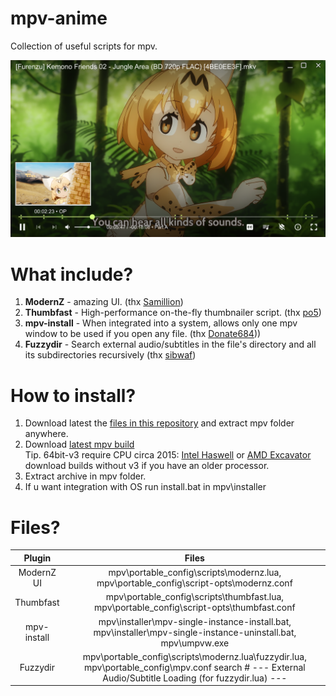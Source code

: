 # mpv-anime

Collection of useful scripts for mpv.

![preview](preview.png?raw=true)

# What include?
1. <b>ModernZ</b> - amazing UI. (thx [Samillion](https://github.com/Samillion/ModernZ))
2. <b>Thumbfast</b> - High-performance on-the-fly thumbnailer script. (thx [po5](https://github.com/po5/thumbfast))
3. <b>mpv-install</b> - When integrated into a system, allows only one mpv window to be used if you open any file. (thx [Donate684](https://github.com/Donate684/mpv-install-ps)))
4. <b>Fuzzydir</b> - Search external audio/subtitles in the file's directory and all its subdirectories recursively (thx [sibwaf](https://github.com/sibwaf/mpv-scripts/blob/master/fuzzydir.lua))

# How to install?
1. Download latest the [files in this repository](https://github.com/Donate684/mpv-anime/archive/refs/heads/main.zip) and extract mpv folder anywhere.
2. Download [latest mpv build](https://sourceforge.net/projects/mpv-player-windows/files/)<br/>
Tip. 64bit-v3 require CPU circa 2015: [Intel Haswell](https://en.wikipedia.org/wiki/Haswell_(microarchitecture)) or [AMD Excavator](https://en.wikipedia.org/wiki/Excavator_(microarchitecture)) download builds without v3 if you have an older processor.
3. Extract archive in mpv folder.
4. If u want integration with OS run install.bat in mpv\installer

# Files?
| Plugin | Files |
| :-: | :-: |
| ModernZ UI | mpv\portable_config\scripts\modernz.lua, mpv\portable_config\script-opts\modernz.conf |
| Thumbfast | mpv\portable_config\scripts\thumbfast.lua, mpv\portable_config\script-opts\thumbfast.conf |
| mpv-install | mpv\installer\mpv-single-instance-install.bat, mpv\installer\mpv-single-instance-uninstall.bat, mpv\umpvw.exe |
| Fuzzydir | mpv\portable_config\scripts\modernz.lua\fuzzydir.lua, mpv\portable_config\mpv.conf search # --- External Audio/Subtitle Loading (for fuzzydir.lua) --- |
